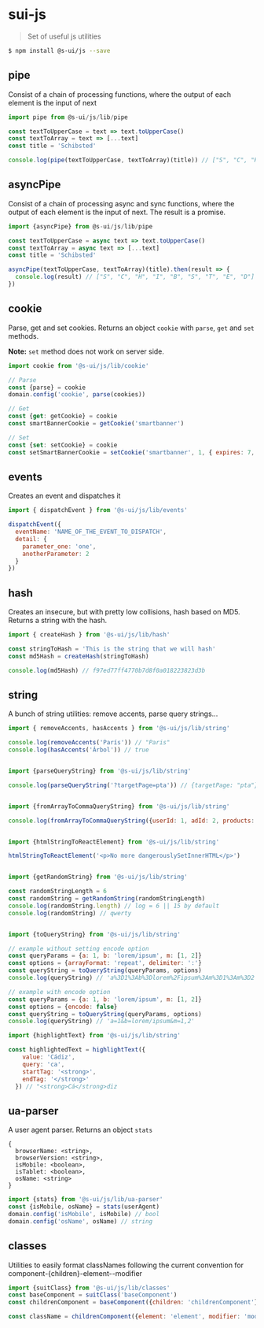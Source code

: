 # sui-js
> Set of useful js utilities

```sh
$ npm install @s-ui/js --save
```

## pipe
Consist of a chain of processing functions, where the output of each element is the input of next

```js
import pipe from @s-ui/js/lib/pipe

const textToUpperCase = text => text.toUpperCase()
const textToArray = text => [...text]
const title = 'Schibsted'

console.log(pipe(textToUpperCase, textToArray)(title)) // ["S", "C", "H", "I", "B", "S", "T", "E", "D"]
```

## asyncPipe
Consist of a chain of processing async and sync functions, where the output of each element is the input of next. The result is a promise.

```js
import {asyncPipe} from @s-ui/js/lib/pipe

const textToUpperCase = async text => text.toUpperCase()
const textToArray = async text => [...text]
const title = 'Schibsted'

asyncPipe(textToUpperCase, textToArray)(title).then(result => {
  console.log(result) // ["S", "C", "H", "I", "B", "S", "T", "E", "D"]
})
```

## cookie
Parse, get and set cookies. Returns an object `cookie` with `parse`, `get` and `set` methods.

**Note:** `set` method does not work on server side.

```js
import cookie from '@s-ui/js/lib/cookie'

// Parse
const {parse} = cookie
domain.config('cookie', parse(cookies))

// Get
const {get: getCookie} = cookie
const smartBannerCookie = getCookie('smartbanner')

// Set
const {set: setCookie} = cookie
const setSmartBannerCookie = setCookie('smartbanner', 1, { expires: 7, path: '' })
```

## events
Creates an event and dispatches it

```js
import { dispatchEvent } from '@s-ui/js/lib/events'

dispatchEvent({
  eventName: 'NAME_OF_THE_EVENT_TO_DISPATCH',
  detail: {
    parameter_one: 'one',
    anotherParameter: 2
  }
})
```

## hash
Creates an insecure, but with pretty low collisions, hash based on MD5. Returns a string with the hash.

```js
import { createHash } from '@s-ui/js/lib/hash'

const stringToHash = 'This is the string that we will hash'
const md5Hash = createHash(stringToHash)

console.log(md5Hash) // f97ed77ff4770b7d8f0a018223823d3b
```

## string
A bunch of string utilities: remove accents, parse query strings...

```js
import { removeAccents, hasAccents } from '@s-ui/js/lib/string'

console.log(removeAccents('París')) // "Paris"
console.log(hasAccents('Árbol')) // true


import {parseQueryString} from '@s-ui/js/lib/string'

console.log(parseQueryString('?targetPage=pta')) // {targetPage: "pta"}


import {fromArrayToCommaQueryString} from '@s-ui/js/lib/string'

console.log(fromArrayToCommaQueryString({userId: 1, adId: 2, products: [3, 4, 5]})) // 'userId=1&adId=2&products=3,4,5'


import {htmlStringToReactElement} from '@s-ui/js/lib/string'

htmlStringToReactElement('<p>No more dangerouslySetInnerHTML</p>')


import {getRandomString} from '@s-ui/js/lib/string'

const randomStringLength = 6
const randomString = getRandomString(randomStringLength)
console.log(randomString.length) // log = 6 || 15 by default
console.log(randomString) // qwerty


import {toQueryString} from '@s-ui/js/lib/string'

// example without setting encode option 
const queryParams = {a: 1, b: 'lorem/ipsum', m: [1, 2]}
const options = {arrayFormat: 'repeat', delimiter: ':'}
const queryString = toQueryString(queryParams, options)
console.log(queryString) // 'a%3D1%3Ab%3Dlorem%2Fipsum%3Am%3D1%3Am%3D2'

// example with encode option
const queryParams = {a: 1, b: 'lorem/ipsum', m: [1, 2]}
const options = {encode: false}
const queryString = toQueryString(queryParams, options)
console.log(queryString) // 'a=1&b=lorem/ipsum&m=1,2'

import {highlightText} from '@s-ui/js/lib/string'

const highlightedText = highlightText({
    value: 'Cádiz',
    query: 'ca',
    startTag: '<strong>',
    endTag: '</strong>'
  }) // "<strong>Cá</strong>diz

```

## ua-parser
A user agent parser. Returns an object `stats`

```text
{
  browserName: <string>,
  browserVersion: <string>,
  isMobile: <boolean>,
  isTablet: <boolean>,
  osName: <string>
}
```

```js
import {stats} from '@s-ui/js/lib/ua-parser'
const {isMobile, osName} = stats(userAgent)
domain.config('isMobile', isMobile) // bool
domain.config('osName', osName) // string
```

## classes
Utilities to easily format classNames following the current convention for component-{children}-element--modifier

```js
import {suitClass} from '@s-ui/js/lib/classes'
const baseComponent = suitClass('baseComponent')
const childrenComponent = baseComponent({children: 'childrenComponent'})

const className = childrenComponent({element: 'element', modifier: 'modifier'}) // outputs: baseComponent-childrenComponent-element--modifier
```
